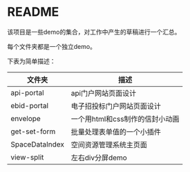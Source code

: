 # README

该项目是一些demo的集合，对工作中产生的草稿进行一个汇总。

每个文件夹都是一个独立demo。

下表为简单描述：

| 文件夹             | 描述                                                         |
| ------------------ | ------------------------------------------------------------ |
| api-portal         | api门户网站页面设计                                          |
| ebid-portal        | 电子招投标门户网站页面设计                                     |
| envelope           | 一个用html和css制作的信封小动画                                |
| get-set-form       | 批量处理表单值的一个小插件                                   |
| SpaceDataIndex     | 空间资源管理系统主页面                                       |
| view-split         | 左右div分屏demo                                       |

